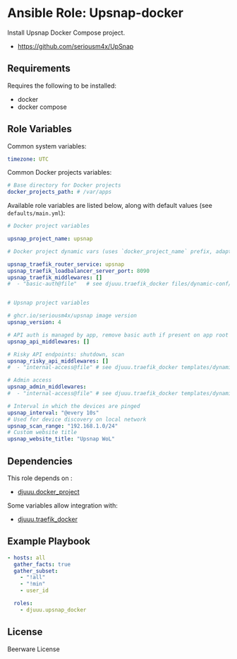 Ansible Role: Upsnap-docker
===========================

Install Upsnap Docker Compose project.

- https://github.com/seriousm4x/UpSnap

Requirements
------------

Requires the following to be installed:
- docker
- docker compose

Role Variables
--------------

Common system variables:

```yaml
timezone: UTC
```

Common Docker projects variables:

```yaml
# Base directory for Docker projects
docker_projects_path: # /var/apps
```

Available role variables are listed below, along with default values (see `defaults/main.yml`):

```yaml
# Docker project variables

upsnap_project_name: upsnap

# Docker project dynamic vars (uses `docker_project_name` prefix, adapt if overriden)

upsnap_traefik_router_service: upsnap
upsnap_traefik_loadbalancer_server_port: 8090
upsnap_traefik_middlewares: []
#  - "basic-auth@file"   # see djuuu.traefik_docker files/dynamic-conf/middlewares/basic-auth.yml


# Upsnap project variables

# ghcr.io/seriousm4x/upsnap image version
upsnap_version: 4

# API auth is managed by app, remove basic auth if present on app root
upsnap_api_middlewares: []

# Risky API endpoints: shutdown, scan
upsnap_risky_api_middlewares: []
#  - "internal-access@file" # see djuuu.traefik_docker templates/dynamic-conf/middlewares/internal-access.yml.j2

# Admin access
upsnap_admin_middlewares:
#  - "internal-access@file" # see djuuu.traefik_docker templates/dynamic-conf/middlewares/internal-access.yml.j2

# Interval in which the devices are pinged
upsnap_interval: "@every 10s"
# Used for device discovery on local network
upsnap_scan_range: "192.168.1.0/24"
# Custom website title
upsnap_website_title: "Upsnap WoL"
```

Dependencies
------------

This role depends on :
- [djuuu.docker_project](https://github.com/Djuuu/ansible-role-docker-project)

Some variables allow integration with:
- [djuuu.traefik_docker](https://github.com/Djuuu/ansible-role-traefik-docker)

Example Playbook
----------------

```yaml
- hosts: all
  gather_facts: true
  gather_subset:
    - "!all"
    - "!min"
    - user_id

  roles:
    - djuuu.upsnap_docker
```

License
-------

Beerware License
